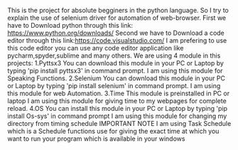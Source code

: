 This is the project for absolute begginers in the python language.
So I try to explain the use of selenium driver for automation of web-browser.
First we have to Download python through this link: https://www.python.org/downloads/
Second we have to Download a code editor through this link:https://code.visualstudio.com/
I am prefering to use this code editor you can use any code editor application like pycharm,spyder,sublime and many others.
We are using 4 module in this projects:
1.Pyttsx3 
You can download this module in your PC or Laptop by typing 'pip install pyttsx3' in command prompt.
I am using this module for Speaking Functions.
2.Selenium
You can download this module in your PC or Laptop by typing 'pip install selenium' in command prompt.
I am using this module for web Automation.
3.Time
This module is preinstalled in PC or laptop
I am using this module for giving time to my webpages for complete reload.
4.OS
You can install this module in your PC or Laptop by typing 'pip install Os-sys' in command prompt
I am using this module for changing my directory from timing schedule
IMPORTANT NOTE
I am using Task Schedule which is a Schedule functions use for giving the exact time at which you want to run your program
which is available in your windows
